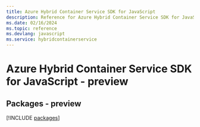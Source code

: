```yaml
---
title: Azure Hybrid Container Service SDK for JavaScript
description: Reference for Azure Hybrid Container Service SDK for JavaScript
ms.date: 02/16/2024
ms.topic: reference
ms.devlang: javascript
ms.service: hybridcontainerservice
---
```

# Azure Hybrid Container Service SDK for JavaScript - preview
## Packages - preview
[!INCLUDE [packages](hybrid-container-service-index.md)]